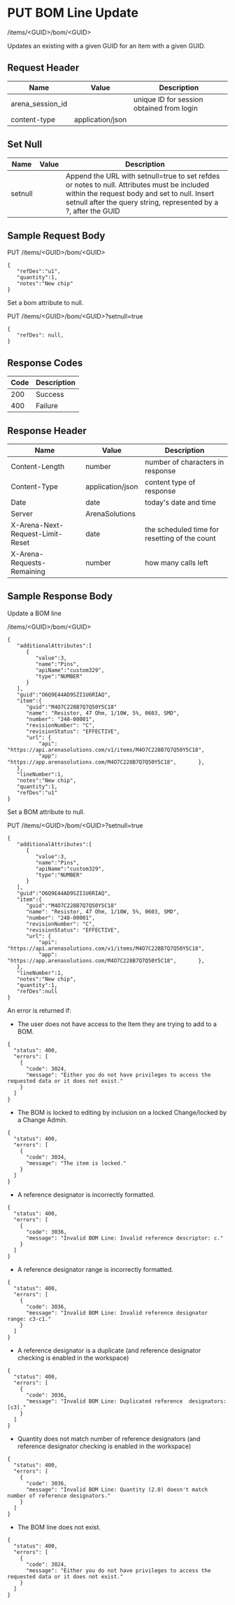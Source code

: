 # PUT BOM Line Update


/items/&lt;GUID&gt;/bom/&lt;GUID&gt;

Updates an existing  with a given GUID for an item with a given GUID.

## Request Header

| Name<br> | Value<br> | Description<br> |
|  --- |  --- |  --- | 
| arena_session_id<br> |   | unique ID for session obtained from login<br> |
| content\-type<br> | application/json<br> |   |

## Set Null

| Name<br> | Value<br> | Description<br> |
|  --- |  --- |  --- | 
| setnull<br> |   | Append the URL with setnull=true to set refdes or notes to null. Attributes must be included within the request body and set to null. Insert setnull after the query string, represented by a ?, after the GUID<br> |

## Sample Request Body
PUT /items/&lt;GUID&gt;/bom/&lt;GUID&gt;

```
{  
   "refDes":"u1",
   "quantity":1,
   "notes":"New chip"
}
```
Set a bom attribute to null.

PUT /items/&lt;GUID&gt;/bom/&lt;GUID&gt;?setnull=true

```
{  
   "refDes": null,
}
```
## Response Codes

| Code<br> | Description<br> |
|  --- |  --- | 
| 200<br> | Success<br> |
| 400<br> | Failure<br> |

## Response Header

| Name<br> | Value<br> | Description<br> |
|  --- |  --- |  --- | 
| Content\-Length<br> | number<br> | number of characters in response<br> |
| Content\-Type<br> | application/json<br> | content type of response<br> |
| Date<br> | date<br> | today's date and time<br> |
| Server<br> | ArenaSolutions<br> |   |
| X\-Arena\-Next\-Request\-Limit\-Reset<br> | date<br> | the scheduled time for resetting of the count<br> |
| X\-Arena\-Requests\-Remaining<br> | number<br> | how many calls left<br> |

## Sample Response Body
Update a BOM line



/items/&lt;GUID&gt;/bom/&lt;GUID&gt;

```
{  
   "additionalAttributes":[  
      {  
         "value":3,
         "name":"Pins",
         "apiName":"custom329",
         "type":"NUMBER"
      }
   ],
   "guid":"O6Q9E44AD9SZI1U6RIAQ",
   "item":{
      "guid":"M4O7C228B7Q7Q50Y5C18"
      "name": "Resistor, 47 Ohm, 1/10W, 5%, 0603, SMD",
      "number": "248-00001",
      "revisionNumber": "C",
      "revisionStatus": "EFFECTIVE",
      "url": {
          "api": "https://api.arenasolutions.com/v1/items/M4O7C228B7Q7Q50Y5C18",
          "app": "https://app.arenasolutions.com/M4O7C228B7Q7Q50Y5C18",       },
   },
   "lineNumber":1,
   "notes":"New chip",
   "quantity":1,
   "refDes":"u1"
}
```
Set a BOM attribute to null.

PUT /items/&lt;GUID&gt;/bom/&lt;GUID&gt;?setnull=true

```
{  
   "additionalAttributes":[  
      {  
         "value":3,
         "name":"Pins",
         "apiName":"custom329",
         "type":"NUMBER"
      }
   ],
   "guid":"O6Q9E44AD9SZI1U6RIAQ",
   "item":{
      "guid":"M4O7C228B7Q7Q50Y5C18"
      "name": "Resistor, 47 Ohm, 1/10W, 5%, 0603, SMD",
      "number": "248-00001",
      "revisionNumber": "C",
      "revisionStatus": "EFFECTIVE",
      "url": {
          "api": "https://api.arenasolutions.com/v1/items/M4O7C228B7Q7Q50Y5C18",
          "app": "https://app.arenasolutions.com/M4O7C228B7Q7Q50Y5C18",       },
   },
   "lineNumber":1,
   "notes":"New chip",
   "quantity":1,
   "refDes":null
}
```
An error is returned if:

* The user does not have access to the Item they are trying to add to a BOM. 

```
{
  "status": 400,
  "errors": [
    {
      "code": 3024,
      "message": "Either you do not have privileges to access the requested data or it does not exist."
    }
  ]
}
```
* The BOM is locked to editing by inclusion on a locked Change/locked by a Change Admin.

```
{
  "status": 400,
  "errors": [
    {
      "code": 3034,
      "message": "The item is locked."
    }
  ]
}
```
* A reference designator is incorrectly formatted.

```
{
  "status": 400,
  "errors": [
    {
      "code": 3036,
      "message": "Invalid BOM Line: Invalid reference descriptor: c."
    }
  ]
}
```
* A reference designator range is incorrectly formatted.

```
{
  "status": 400,
  "errors": [
    {
      "code": 3036,
      "message": "Invalid BOM Line: Invalid reference designator range: c3-c1."
    }
  ]
}
```
* A reference designator is a duplicate \(and reference designator checking is enabled in the workspace\)

```
{
  "status": 400,
  "errors": [
    {
      "code": 3036,
      "message": "Invalid BOM Line: Duplicated reference  designators: [c3]."
    }
  ]
}
```
* Quantity does not match number of reference designators \(and reference designator checking is enabled in the workspace\)

```
{
  "status": 400,
  "errors": [
    {
      "code": 3036,
      "message": "Invalid BOM Line: Quantity (2.0) doesn't match number of reference designators."
    }
  ]
}
```
* The BOM line does not exist.

```
{
  "status": 400,
  "errors": [
    {
      "code": 3024,
      "message": "Either you do not have privileges to access the requested data or it does not exist."
    }
  ]
}
```
